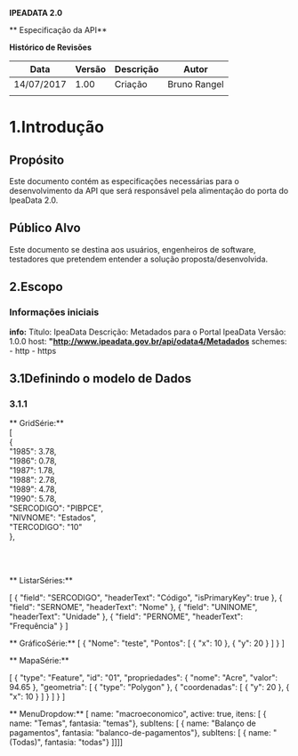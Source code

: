 








**IPEADATA 2.0**

**        Especificação da API**















**Histórico de Revisões**



| **Data** | **Versão** | **Descrição** | **Autor** |
| --- | --- | --- | --- |
| 14/07/2017 | 1.00 | Criação | Bruno Rangel |
|   |   |   |   |





























# 1.Introdução

##  Propósito

Este documento contém as especificações necessárias para o desenvolvimento da API que será responsável pela alimentação do porta do IpeaData 2.0.

## Público Alvo

Este documento se destina aos usuários, engenheiros de software, testadores que pretendem entender a solução proposta/desenvolvida.

## 2.Escopo

### Informações iniciais



**info:**
   Título: IpeaData
   Descrição: Metadados para o Portal IpeaData
   Versão: 1.0.0
   host: **&quot;http://www.ipeadata.gov.br/api/odata4/Metadados**
  schemes:
    - http
    - https





## 3.1Definindo o modelo de Dados

### 3.1.1



**  GridSérie:**
<br>
   [<br>
  {<br>
    "1985": 3.78,<br>
    "1986": 0.78,<br>
    "1987": 1.78,<br>
    "1988": 2.78,<br>
    "1989": 4.78,<br>
    "1990": 5.78,<br>
    "SERCODIGO": "PIBPCE",<br>
    "NIVNOME": "Estados",<br>
    "TERCODIGO": "10"<br>
  },<br>

<br>
<br>

**  ListarSéries:**

[
  {
    "field": "SERCODIGO",
    "headerText": "Código",
    "isPrimaryKey": true
  },
  {
    "field": "SERNOME",
    "headerText": "Nome"
  },
  {
    "field": "UNINOME",
    "headerText": "Unidade"
  },
  {
    "field": "PERNOME",
    "headerText": "Frequência"
  }
]    


**  GráficoSérie:**
 [
  {
    "Nome": "teste",
    "Pontos": [
      {
        "x": 10
      },
      {
        "y": 20
      }
    ]
  }
]



**  MapaSérie:**

  [
  {
    "type": "Feature",
    "id": "01",
    "propriedades": {
      "nome": "Acre",
      "valor": 94.65
    },
    "geometria": [
      {
        "type": "Polygon"
      },
      {
        "coordenadas": [
          {
            "y": 20
          },
          {
            "x": 10
          }
        ]
      }
    ]
  }
]

**  MenuDropdow:**
[
    name:  "macroeconomico",
    active: true,
    itens: [
        {
        name: "Temas",
        fantasia: "temas"},
        subItens: [
                {
                name: "Balanço de pagamentos",
                fantasia: "balanco-de-pagamentos"},
                subItens: [
                        {
                        name: "(Todas)",
                        fantasia: "todas"}
                     ]]]] 



